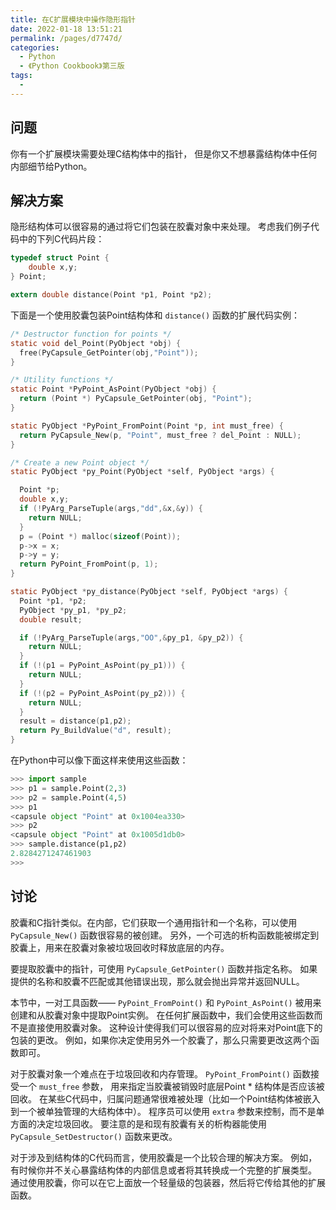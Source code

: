 ```yaml
---
title: 在C扩展模块中操作隐形指针
date: 2022-01-18 13:51:21
permalink: /pages/d7747d/
categories:
  - Python
  - 《Python Cookbook》第三版
tags:
  - 
---
```


## 问题

你有一个扩展模块需要处理C结构体中的指针， 但是你又不想暴露结构体中任何内部细节给Python。

## 解决方案

隐形结构体可以很容易的通过将它们包装在胶囊对象中来处理。 考虑我们例子代码中的下列C代码片段：

```c
typedef struct Point {
    double x,y;
} Point;

extern double distance(Point *p1, Point *p2);
```

下面是一个使用胶囊包装Point结构体和 `distance()` 函数的扩展代码实例：

```c
/* Destructor function for points */
static void del_Point(PyObject *obj) {
  free(PyCapsule_GetPointer(obj,"Point"));
}

/* Utility functions */
static Point *PyPoint_AsPoint(PyObject *obj) {
  return (Point *) PyCapsule_GetPointer(obj, "Point");
}

static PyObject *PyPoint_FromPoint(Point *p, int must_free) {
  return PyCapsule_New(p, "Point", must_free ? del_Point : NULL);
}

/* Create a new Point object */
static PyObject *py_Point(PyObject *self, PyObject *args) {

  Point *p;
  double x,y;
  if (!PyArg_ParseTuple(args,"dd",&x,&y)) {
    return NULL;
  }
  p = (Point *) malloc(sizeof(Point));
  p->x = x;
  p->y = y;
  return PyPoint_FromPoint(p, 1);
}

static PyObject *py_distance(PyObject *self, PyObject *args) {
  Point *p1, *p2;
  PyObject *py_p1, *py_p2;
  double result;

  if (!PyArg_ParseTuple(args,"OO",&py_p1, &py_p2)) {
    return NULL;
  }
  if (!(p1 = PyPoint_AsPoint(py_p1))) {
    return NULL;
  }
  if (!(p2 = PyPoint_AsPoint(py_p2))) {
    return NULL;
  }
  result = distance(p1,p2);
  return Py_BuildValue("d", result);
}
```

在Python中可以像下面这样来使用这些函数：

```python
>>> import sample
>>> p1 = sample.Point(2,3)
>>> p2 = sample.Point(4,5)
>>> p1
<capsule object "Point" at 0x1004ea330>
>>> p2
<capsule object "Point" at 0x1005d1db0>
>>> sample.distance(p1,p2)
2.8284271247461903
>>>
```

## 讨论

胶囊和C指针类似。在内部，它们获取一个通用指针和一个名称，可以使用 `PyCapsule_New()` 函数很容易的被创建。 另外，一个可选的析构函数能被绑定到胶囊上，用来在胶囊对象被垃圾回收时释放底层的内存。

要提取胶囊中的指针，可使用 `PyCapsule_GetPointer()` 函数并指定名称。 如果提供的名称和胶囊不匹配或其他错误出现，那么就会抛出异常并返回NULL。

本节中，一对工具函数—— `PyPoint_FromPoint()` 和 `PyPoint_AsPoint()` 被用来创建和从胶囊对象中提取Point实例。 在任何扩展函数中，我们会使用这些函数而不是直接使用胶囊对象。 这种设计使得我们可以很容易的应对将来对Point底下的包装的更改。 例如，如果你决定使用另外一个胶囊了，那么只需要更改这两个函数即可。

对于胶囊对象一个难点在于垃圾回收和内存管理。 `PyPoint_FromPoint()` 函数接受一个 `must_free` 参数， 用来指定当胶囊被销毁时底层Point * 结构体是否应该被回收。 在某些C代码中，归属问题通常很难被处理（比如一个Point结构体被嵌入到一个被单独管理的大结构体中）。 程序员可以使用 `extra` 参数来控制，而不是单方面的决定垃圾回收。 要注意的是和现有胶囊有关的析构器能使用 `PyCapsule_SetDestructor()` 函数来更改。

对于涉及到结构体的C代码而言，使用胶囊是一个比较合理的解决方案。 例如，有时候你并不关心暴露结构体的内部信息或者将其转换成一个完整的扩展类型。 通过使用胶囊，你可以在它上面放一个轻量级的包装器，然后将它传给其他的扩展函数。